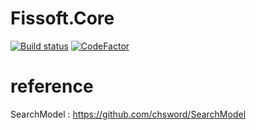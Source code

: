 # Fissoft.Core

[![Build status](https://ci.appveyor.com/api/projects/status/m57kd1qmwttgx5tj?svg=true)](https://ci.appveyor.com/project/chsword/fissoft-core)
[![CodeFactor](https://www.codefactor.io/repository/github/fissoft/fissoft.core/badge)](https://www.codefactor.io/repository/github/fissoft/fissoft.core)


# reference

SearchModel : https://github.com/chsword/SearchModel
